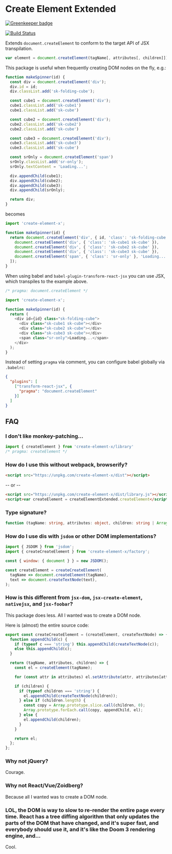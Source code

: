# Create Element Extended

[![Greenkeeper badge](https://badges.greenkeeper.io/qwtel/create-element-x.svg)](https://greenkeeper.io/)

[![Build Status](https://travis-ci.org/qwtel/create-element-x.svg?branch=master)](https://travis-ci.org/qwtel/create-element-x)

Extends `document.createElement` to conform to the target API of JSX transpilation.

```js
var element = document.createElement(tagName[, attributes[, children]])
```

This package is useful when frequently creating DOM nodes on the fly, e.g.:

```js
function makeSpinner(id) {
  const div = document.createElement('div');
  div.id = id;
  div.classList.add('sk-folding-cube');

  const cube1 = document.createElement('div');
  cube1.classList.add('sk-cube1')
  cube1.classList.add('sk-cube')

  const cube2 = document.createElement('div');
  cube2.classList.add('sk-cube2')
  cube2.classList.add('sk-cube')

  const cube3 = document.createElement('div');
  cube3.classList.add('sk-cube3')
  cube3.classList.add('sk-cube')

  const srOnly = document.createElement('span')
  srOnly.classList.add('sr-only');
  srOnly.textContent = 'Loading...';

  div.appendChild(cube1);
  div.appendChild(cube2);
  div.appendChild(cube3);
  div.appendChild(srOnly);

  return div;
}
```

becomes

```js
import 'create-element-x';

function makeSpinner(id) {
  return document.createElement('div', { id, 'class': 'sk-folding-cube' }, [
    document.createElement('div', { 'class': 'sk-cube1 sk-cube' }),
    document.createElement('div', { 'class': 'sk-cube2 sk-cube' }),
    document.createElement('div', { 'class': 'sk-cube3 sk-cube' }),
    document.createElement('span', { 'class': 'sr-only' }, 'Loading...'),
  ]);
}
```

When using babel and `babel-plugin-transform-react-jsx` you can use JSX,
which transpiles to the example above.

```js
/* pragma: document.createElement */

import 'create-element-x';

function makeSpinner(id) {
  return (
    <div id={id} class="sk-folding-cube">
      <div class="sk-cube1 sk-cube"></div>
      <div class="sk-cube2 sk-cube"></div>
      <div class="sk-cube3 sk-cube"></div>
      <span class="sr-only">Loading...</span>
    </div>
  );
}
```


Instead of setting `pragma` via comment, you can configure babel globally via `.babelrc`:

```json
{
  "plugins": [
    ["transform-react-jsx", {
      "pragma": "document.createElement"
    }]
  ]
}
```

## FAQ
### I don't like monkey-patching...
```js
import { createElement } from 'create-element-x/library'
/* pragma: createElement */
```

### How do I use this without webpack, browserify?
```html
<script src="https://unpkg.com/create-element-x/dist"></script>
```
-- or --

```html
<script src="https://unpkg.com/create-element-x/dist/library.js"></script>
<script>var createElement = createElementExtended.createElement</script>
```

### Type signature?
```ts
function (tagName: string, attributes: object, children: string | Array<Element | string>): Element
```

### How do I use dis with `jsdom` or other DOM implementations?
```js
import { JSDOM } from 'jsdom';
import { createCreateElement } from 'create-element-x/factory';

const { window: { document } } = new JSDOM();

const createElement = createCreateElement(
  tagName => document.createElement(tagName),
  text => document.createTextNode(text),
);
```

### How is this different from `jsx-dom`, `jsx-create-element`, `nativejsx`, and `jsx-foobar`?
This package does less. All I wanted was to create a DOM node.

Here is (almost) the entire source code:

```js
export const createCreateElement = (createElement, createTextNode) => {
  function appendChild(c) {
    if (typeof c === 'string') this.appendChild(createTextNode(c));
    else this.appendChild(c);
  }

  return (tagName, attributes, children) => {
    const el = createElement(tagName);

    for (const attr in attributes) el.setAttribute(attr, attributes[attr]);

    if (children) {
      if (typeof children === 'string') {
        el.appendChild(createTextNode(children));
      } else if (children.length) {
        const copy = Array.prototype.slice.call(children, 0);
        Array.prototype.forEach.call(copy, appendChild, el);
      } else {
        el.appendChild(children);
      }
    }

    return el;
  };
};
```

### Why not jQuery?
Courage.

### Why not React/Vue/Zoidberg?
Because all I wanted was to create a DOM node.

### LOL, the DOM is way to slow to re-render the entire page every time. React has a tree diffing algorithm that only updates the parts of the DOM that have changed, and it's super fast, and everybody should use it, and it's like the Doom 3 rendering engine, and...
Cool.
